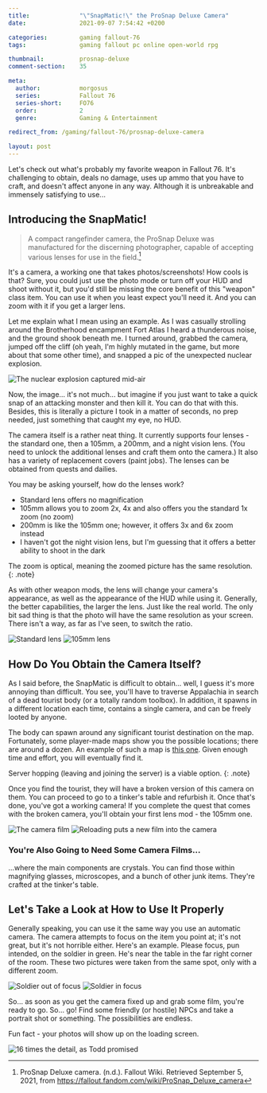 ```yaml
---
title:              "\"SnapMatic!\" the ProSnap Deluxe Camera"
date:               2021-09-07 7:54:42 +0200

categories:         gaming fallout-76
tags:               gaming fallout pc online open-world rpg

thumbnail:          prosnap-deluxe
comment-section:    35

meta:
  author:           morgosus
  series:           Fallout 76
  series-short:     FO76
  order:            2
  genre:            Gaming & Entertainment

redirect_from: /gaming/fallout-76/prosnap-deluxe-camera

layout: post
---
```


Let's check out what's probably my favorite weapon in Fallout 76. It's challenging to obtain, deals no damage, uses up ammo that you have to craft, and doesn't affect anyone in any way. Although it is unbreakable and immensely satisfying to use...

## Introducing the SnapMatic!

> A compact rangefinder camera, the ProSnap Deluxe was manufactured for the discerning photographer, capable of accepting various lenses for use in the field.[^1]

It's a camera, a working one that takes photos/screenshots! How cools is that? Sure, you could just use the photo mode or turn off your HUD and shoot without it, but you'd still be missing the core benefit of this "weapon" class item. You can use it when you least expect you'll need it. And you can zoom with it if you get a larger lens.

Let me explain what I mean using an example. As I was casually strolling around the Brotherhood encampment Fort Atlas I heard a thunderous noise, and the ground shook beneath me. I turned around, grabbed the camera, jumped off the cliff (oh yeah, I'm highly mutated in the game, but more about that some other time), and snapped a pic of the unexpected nuclear explosion.

![The nuclear explosion captured mid-air](/assets/thm/gaming/fo76/camera/nuke.jpg)

Now, the image... it's not much... but imagine if you just want to take a quick snap of an attacking monster and then kill it. You can do that with this. Besides, this is literally a picture I took in a matter of seconds, no prep needed, just something that caught my eye, no HUD.

The camera itself is a rather neat thing. It currently supports four lenses - the standard one, then a 105mm, a 200mm, and a night vision lens. (You need to unlock the additional lenses and craft them onto the camera.) It also has a variety of replacement covers (paint jobs). The lenses can be obtained from quests and dailies.

You may be asking yourself, how do the lenses work?
- Standard lens offers no magnification
- 105mm allows you to zoom 2x, 4x and also offers you the standard 1x zoom (no zoom)
- 200mm is like the 105mm one; however, it offers 3x and 6x zoom instead
- I haven't got the night vision lens, but I'm guessing that it offers a better ability to shoot in the dark

The zoom is optical, meaning the zoomed picture has the same resolution.
{: .note}

As with other weapon mods, the lens will change your camera's appearance, as well as the appearance of the HUD while using it. Generally, the better capabilities, the larger the lens. Just like the real world. The only bit sad thing is that the photo will have the same resolution as your screen. There isn't a way, as far as I've seen, to switch the ratio.

<div class="comparison">
  <img src="/assets/thm/gaming/fo76/camera/finder.jpg" alt="Standard lens">
  <img src="/assets/thm/gaming/fo76/camera/camera-105mm.jpg" alt="105mm lens">
</div>

## How Do You Obtain the Camera Itself?

As I said before, the SnapMatic is difficult to obtain... well, I guess it's more annoying than difficult. You see, you'll have to traverse Appalachia in search of a dead tourist body (or a totally random toolbox). In addition, it spawns in a different location each time, contains a single camera, and can be freely looted by anyone.

The body can spawn around any significant tourist destination on the map. Fortunately, some player-made maps show you the possible locations; there are around a dozen. An example of such a map is [this one](https://i.imgur.com/bppHKpA.jpg). Given enough time and effort, you will eventually find it.

Server hopping (leaving and joining the server) is a viable option.
{: .note}

Once you find the tourist, they will have a broken version of this camera on them. You can proceed to go to a tinker's table and refurbish it. Once that's done, you've got a working camera! If you complete the quest that comes with the broken camera, you'll obtain your first lens mod - the 105mm one.

<div class="comparison">
  <img src="/assets/thm/gaming/fo76/ui/camera-film.jpg" alt="The camera film">
  <img src="/assets/thm/gaming/fo76/ui/camera-reload.jpg" alt="Reloading puts a new film into the camera">
</div>

### You're Also Going to Need Some Camera Films...

...where the main components are crystals. You can find those within magnifying glasses, microscopes, and a bunch of other junk items. They're crafted at the tinker's table.

## Let's Take a Look at How to Use It Properly

Generally speaking, you can use it the same way you use an automatic camera. The camera attempts to focus on the item you point at; it's not great, but it's not horrible either. Here's an example. Please focus, pun intended, on the soldier in green. He's near the table in the far right corner of the room. These two pictures were taken from the same spot, only with a different zoom.

<div class="comparison">
  <img src="/assets/thm/gaming/fo76/camera/out-of-focus.jpg" alt="Soldier out of focus">
  <img src="/assets/thm/gaming/fo76/camera/in-focus.jpg" alt="Soldier in focus">
</div>

So... as soon as you get the camera fixed up and grab some film, you're ready to go. So... go! Find some friendly (or hostile) NPCs and take a portrait shot or something. The possibilities are endless.

Fun fact - your photos will show up on the loading screen.

![16 times the detail, as Todd promised](/assets/thm/gaming/fo76/camera/camera-portrait.jpg)

[^1]: ProSnap Deluxe camera. (n.d.). Fallout Wiki. Retrieved September 5, 2021, from https://fallout.fandom.com/wiki/ProSnap_Deluxe_camera
